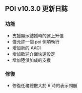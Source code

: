 ## POI v10.3.0 更新日誌
### 功能
- 支援顯示結婚時的運上升值
- 僅允許一個 poi 例項執行
- 增加新的 AACI
- 增加歡迎介面快速設定
- 增加陸偵加成的支援

### 修復
- 修復任務總數大於 6 時的表示問題
